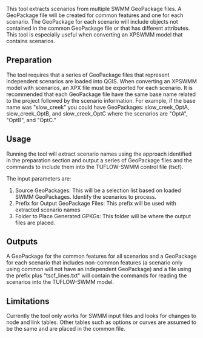 This tool extracts scenarios from multiple SWMM GeoPackage files. A GeoPackage file will be created for common features and one for each scenario. The GeoPackage for each scenario will include objects not contained in the common GeoPackage file or that has different attributes. This tool is especially useful when converting an XPSWMM model that contains scenarios.

## Preparation
The tool requires that a series of GeoPackage files that represent independent scenarios are loaded into QGIS. When converting an XPSWMM model with scenarios, an XPX file must be exported for each scenario. It is recommended that each GeoPackage file have the same base name related to the project followed by the scenario information. For example, if the base name was "slow_creek" you could have GeoPackages: slow_creek_OptA, slow_creek_OptB, and slow_creek_OptC where the scenarios are "OptA", "OptB", and "OptC."

## Usage
Running the tool will extract scenario names using the approach identified in the preparation section and output a series of GeoPackage files and the commands to include them into the TUFLOW-SWMM control file (tscf).

The input parameters are:
1. Source GeoPackages: This will be a selection list based on loaded SWMM GeoPackages. Identify the scenarios to process.
2. Prefix for Output GeoPackage Files: This prefix will be used with extracted scenario names
3. Folder to Place Generated GPKGs: This folder will be where the output files are placed.

## Outputs
A GeoPackage for the common features for all scenarios and a GeoPackage for each scenario that includes non-common features (a scenario only using common will not have an independent GeoPackage) and a file using the prefix plus "tscf_lines.txt" will contain the commands for reading the scenarios into the TUFLOW-SWMM model.

## Limitations
Currently the tool only works for SWMM input files and looks for changes to node and link tables. Other tables such as options or curves are assumed to be the same and are placed in the common file.
